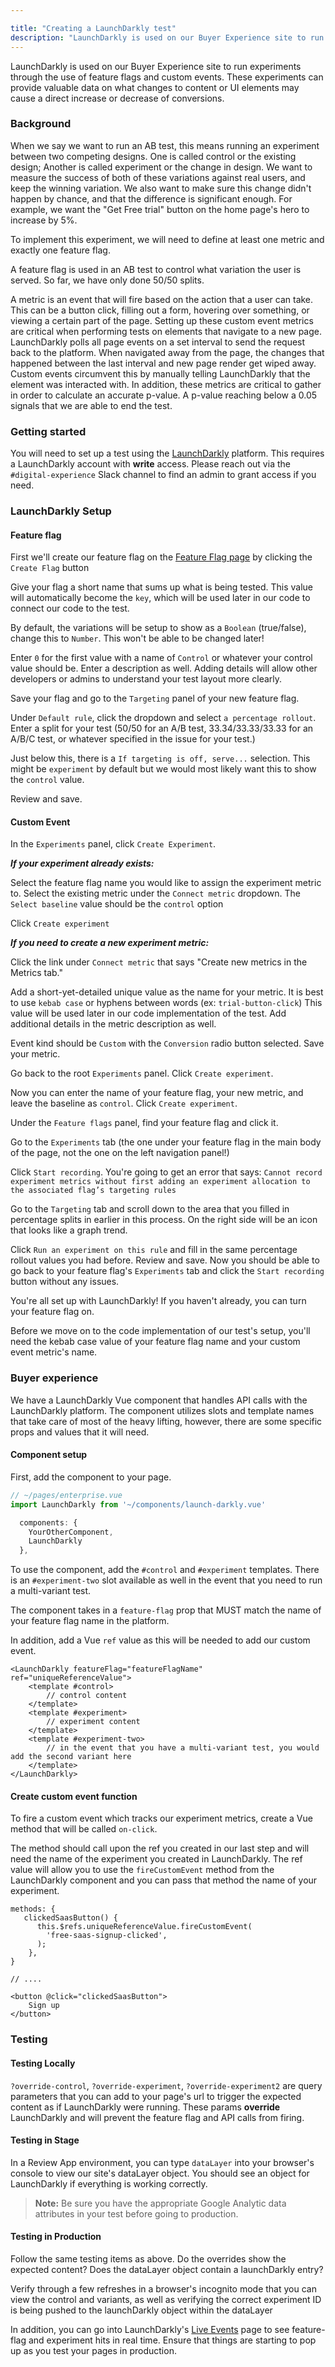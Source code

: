 ```yaml
---

title: "Creating a LaunchDarkly test"
description: "LaunchDarkly is used on our Buyer Experience site to run experiments through the use of feature flags and custom events. These experiments can provide valuable data on what changes to content or UI elements may cause a direct increase or decrease of conversions."
---
```








LaunchDarkly is used on our Buyer Experience site to run experiments through the use of feature flags and custom events. These experiments can provide valuable data on what changes to content or UI elements may cause a direct increase or decrease of conversions.

### Background

When we say we want to run an AB test, this means running an experiment between two competing designs. One is called control or the existing design; Another is called experiment or the change in design. We want to measure the success of both of these variations against real users, and keep the winning variation. We also want to make sure this change didn't happen by chance, and that the difference is significant enough. For example, we want the "Get Free trial" button on the home page's hero to increase by 5%.

To implement this experiment, we will need to define at least one metric and exactly one feature flag.

A feature flag is used in an AB test to control what variation the user is served. So far, we have only done 50/50 splits.

A metric is an event that will fire based on the action that a user can take. This can be a button click, filling out a form, hovering over something, or viewing a certain part of the page. Setting up these custom event metrics are critical when performing tests on elements that navigate to a new page. LaunchDarkly polls all page events on a set interval to send the request back to the platform. When navigated away from the page, the changes that happened between the last interval and new page render get wiped away. Custom events circumvent this by manually telling LaunchDarkly that the element was interacted with. In addition, these metrics are critical to gather in order to calculate an accurate p-value. A p-value reaching below a 0.05 signals that we are able to end the test.

### Getting started
You will need to set up a test using the [LaunchDarkly](https://launchdarkly.com/product/?utm_source=google&utm_medium=cpc&utm_term=launchdarkly&utm_campaign=NA_Search_Brand&utm_adgroup={adgroup}&matchtype=p&device=c&position=&_bt=554432117689&_bn=g&gclid=Cj0KCQiA0oagBhDHARIsAI-Bbgcs-uJwxbAX-8j3oZ8uI661F0YAP6srL3MZNUb81wscmkCgLJkndq0aAqTDEALw_wcB) platform. This requires a LaunchDarkly account with **write** access. Please reach out via the `#digital-experience` Slack channel to find an admin to grant access if you need.

### LaunchDarkly Setup

#### Feature flag
First we'll create our feature flag on the [Feature Flag page](https://app.launchdarkly.com/buyers-experience/production/features) by clicking the `Create Flag` button

Give your flag a short name that sums up what is being tested. This value will automatically become the `key`, which will be used later in our code to connect our code to the test.

By default, the variations will be setup to show as a `Boolean` (true/false), change this to `Number`. This won't be able to be changed later!

Enter `0` for the first value with a name of `Control` or whatever your control value should be. Enter a description as well. Adding details will allow other developers or admins to understand your test layout more clearly.

Save your flag and go to the `Targeting` panel of your new feature flag.

Under `Default rule`, click the dropdown and select `a percentage rollout`. Enter a split for your test (50/50 for an A/B test, 33.34/33.33/33.33 for an A/B/C test, or whatever specified in the issue for your test.)

Just below this, there is a `If targeting is off, serve...` selection. This might be `experiment` by default but we would most likely want this to show the `control` value.

Review and save.

#### Custom Event
In the `Experiments` panel, click `Create Experiment`.

***If your experiment already exists:*** 

Select the feature flag name you would like to assign the experiment metric to.
Select the existing metric under the `Connect metric` dropdown.
The `Select baseline` value should be the `control` option

Click `Create experiment`

***If you need to create a new experiment metric:***

Click the link under `Connect metric` that says "Create new metrics in the Metrics tab."

Add a short-yet-detailed unique value as the name for your metric. It is best to use `kebab case` or hyphens between words (ex: `trial-button-click`) This value will be used later in our code implementation of the test. Add additional details in the metric description as well.

Event kind should be `Custom` with the `Conversion` radio button selected. Save your metric.

Go back to the root `Experiments` panel. Click `Create experiment`.

Now you can enter the name of your feature flag, your new metric, and leave the baseline as `control`. Click `Create experiment`.

Under the `Feature flags` panel, find your feature flag and click it.

Go to the `Experiments` tab (the one under your feature flag in the main body of the page, not the one on the left navigation panel!)

Click `Start recording`. You're going to get an error that says: `Cannot record experiment metrics without first adding an experiment allocation to the associated flag’s targeting rules`

Go to the `Targeting` tab and scroll down to the area that you filled in percentage splits in earlier in this process. On the right side will be an icon that looks like a graph trend.

Click `Run an experiment on this rule` and fill in the same percentage rollout values you had before. Review and save. Now you should be able to go back to your feature flag's `Experiments` tab and click the `Start recording` button without any issues.

You're all set up with LaunchDarkly! If you haven't already, you can turn your feature flag on.

Before we move on to the code implementation of our test's setup, you'll need the kebab case value of your feature flag name and your custom event metric's name.


### Buyer experience

We have a LaunchDarkly Vue component that handles API calls with the LaunchDarkly platform. The component utilizes slots and template names that take care of most of the heavy lifting, however, there are some specific props and values that it will need.

#### Component setup

First, add the component to your page.

```javascript
// ~/pages/enterprise.vue
import LaunchDarkly from '~/components/launch-darkly.vue'
```

```javascript
  components: {
    YourOtherComponent,
    LaunchDarkly
  },
```

To use the component, add the `#control` and `#experiment` templates. There is an `#experiment-two` slot available as well in the event that you need to run a multi-variant test.

The component takes in a `feature-flag` prop that MUST match the name of your feature flag name in the platform.

In addition, add a Vue `ref` value as this will be needed to add our custom event.

```vue
<LaunchDarkly featureFlag="featureFlagName" ref="uniqueReferenceValue">
    <template #control>
        // control content
    </template>
    <template #experiment>
        // experiment content
    </template>
    <template #experiment-two>
        // in the event that you have a multi-variant test, you would add the second variant here
    </template>
</LaunchDarkly>
```

#### Create custom event function
To fire a custom event which tracks our experiment metrics, create a Vue method that will be called `on-click`.

The method should call upon the ref you created in our last step and will need the name of the experiment you created in LaunchDarkly. The ref value will allow you to use the `fireCustomEvent` method from the LaunchDarkly component and you can pass that method the name of your experiment.

```vue
methods: {
   clickedSaasButton() {
      this.$refs.uniqueReferenceValue.fireCustomEvent(
        'free-saas-signup-clicked',
      );
    },
}

// ....

<button @click="clickedSaasButton">
    Sign up
</button>

```

### Testing


#### Testing Locally
`?override-control`, `?override-experiment`, `?override-experiment2` are query parameters that you can add to your page's url to trigger the expected content as if LaunchDarkly were running. These params **override** LaunchDarkly and will prevent the feature flag and API calls from firing.

#### Testing in Stage
In a Review App environment, you can type `dataLayer` into your browser's console to view our site's dataLayer object. You should see an object for LaunchDarkly if everything is working correctly.

> **Note:** Be sure you have the appropriate Google Analytic data attributes in your test before going to production.

#### Testing in Production
Follow the same testing items as above. Do the overrides show the expected content? Does the dataLayer object contain a launchDarkly entry?

Verify through a few refreshes in a browser's incognito mode that you can view the control and variants, as well as verifying the correct experiment ID is being pushed to the launchDarkly object within the dataLayer

In addition, you can go into LaunchDarkly's [Live Events](https://app.launchdarkly.com/buyers-experience/production/live) page to see feature-flag and experiment hits in real time. Ensure that things are starting to pop up as you test your pages in production.
